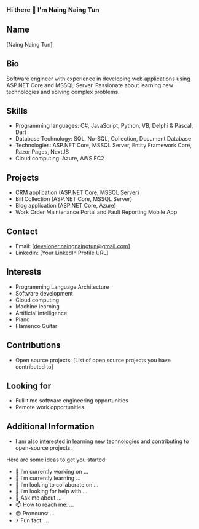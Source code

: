 ### Hi there 👋 I'm Naing Naing Tun
## Name
[Naing Naing Tun]

## Bio
Software engineer with experience in developing web applications using ASP.NET Core and MSSQL Server. Passionate about learning new technologies and solving complex problems.

## Skills
* Programming languages: C#, JavaScript, Python, VB, Delphi & Pascal, Dart
* Database Technology: SQL, No-SQL, Collection, Document Database
* Technologies: ASP.NET Core, MSSQL Server, Entity Framework Core, Razor Pages, NextJS
* Cloud computing: Azure, AWS EC2

## Projects
* CRM application (ASP.NET Core, MSSQL Server)
* Bill Collection (ASP.NET Core, MSSQL Server)
* Blog application (ASP.NET Core, Azure)
* Work Order Maintenance Portal and Fault Reporting Mobile App

## Contact
* Email: [developer.naingnaingtun@gmail.com]
* LinkedIn: [Your LinkedIn Profile URL]

## Interests
* Programming Language Architecture
* Software development
* Cloud computing
* Machine learning
* Artificial intelligence
* Piano <i class="fa-solid fa-piano"></i>
* Flamenco Guitar

## Contributions
* Open source projects: [List of open source projects you have contributed to]

## Looking for
* Full-time software engineering opportunities
* Remote work opportunities

## Additional Information
* I am also interested in learning new technologies and contributing to open-source projects.

Here are some ideas to get you started:

- 🔭 I’m currently working on ...
- 🌱 I’m currently learning ...
- 👯 I’m looking to collaborate on ...
- 🤔 I’m looking for help with ...
- 💬 Ask me about ...
- 📫 How to reach me: ...
- 😄 Pronouns: ...
- ⚡ Fun fact: ...

